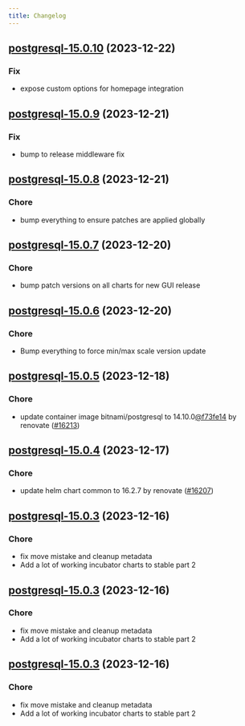 ```yaml
---
title: Changelog
---
```


## [postgresql-15.0.10](https://github.com/truecharts/charts/compare/postgresql-15.0.9...postgresql-15.0.10) (2023-12-22)

### Fix

- expose custom options for homepage integration

## [postgresql-15.0.9](https://github.com/truecharts/charts/compare/postgresql-15.0.8...postgresql-15.0.9) (2023-12-21)

### Fix

- bump to release middleware fix

## [postgresql-15.0.8](https://github.com/truecharts/charts/compare/postgresql-15.0.7...postgresql-15.0.8) (2023-12-21)

### Chore

- bump everything to ensure patches are applied globally

## [postgresql-15.0.7](https://github.com/truecharts/charts/compare/postgresql-15.0.6...postgresql-15.0.7) (2023-12-20)

### Chore

- bump patch versions on all charts for new GUI release

## [postgresql-15.0.6](https://github.com/truecharts/charts/compare/postgresql-15.0.5...postgresql-15.0.6) (2023-12-20)

### Chore

- Bump everything to force min/max scale version update

## [postgresql-15.0.5](https://github.com/truecharts/charts/compare/postgresql-15.0.4...postgresql-15.0.5) (2023-12-18)

### Chore

- update container image bitnami/postgresql to 14.10.0[@f73fe14](https://github.com/f73fe14) by renovate ([#16213](https://github.com/truecharts/charts/issues/16213))

## [postgresql-15.0.4](https://github.com/truecharts/charts/compare/postgresql-15.0.3...postgresql-15.0.4) (2023-12-17)

### Chore

- update helm chart common to 16.2.7 by renovate ([#16207](https://github.com/truecharts/charts/issues/16207))

## [postgresql-15.0.3](https://github.com/truecharts/charts/compare/postgresql-15.0.0...postgresql-15.0.3) (2023-12-16)

### Chore

- fix move mistake and cleanup metadata
- Add a lot of working incubator charts to stable part 2

## [postgresql-15.0.3](https://github.com/truecharts/charts/compare/postgresql-15.0.0...postgresql-15.0.3) (2023-12-16)

### Chore

- fix move mistake and cleanup metadata
- Add a lot of working incubator charts to stable part 2

## [postgresql-15.0.3](https://github.com/truecharts/charts/compare/postgresql-15.0.0...postgresql-15.0.3) (2023-12-16)

### Chore

- fix move mistake and cleanup metadata
- Add a lot of working incubator charts to stable part 2
